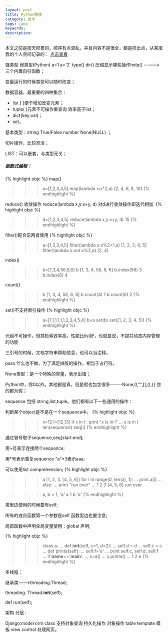 ```yaml
---
layout: post
title: Python整理
category: 技术
tags: Lang
keywords:
description:
---
```


本文之前是按天积累的，顺序有点混乱，并且内容不是很全，都是挤出点，从某度我的个人空间记录的：
<a href="http://hi.baidu.com/wenjiashe521/item/8579f2bd2f99454dba0e1243">点击查看</a>

强类型 弱类型(Python) a=1 a='2' type() dir() 压缩显示哪些操作help()  -----> 三个内置自引函数； 

变量运行的时候类型可以随时改变；

数据容器，最重要的四种集合：

* list [ ]便于增加改变元素；
* tuple( )元素不可操作重查询 效率高于list；
* dict{key:val}；
* set。

基本类型：string True/False number None(NULL) ；

切片操作，比较灵活；

LIST：可以嵌套，与类型无关；

##### 函数式编程：
{% highlight objc %}
map()
>>>a=[1,2,3,4,5]
>>> map(lambda x:x*2,a)
[2, 4, 6, 8, 10]
{% endhighlight %}

reduce() 收敛操作 reduce(lambda x,y:x+y, d) 对d进行收敛操作即迭代相加:
{% highlight objc %}
>>>d=[1,2,3,4,5]
>>> reduce(lambda x,y:x+y, d)
15
{% endhighlight %}

filter()配合前两者使用
{% highlight objc %}
>>>a=[1,2,3,4,5]
>>> filter(lambda x:x%2+1,a)
[1, 2, 3, 4, 5]
>>> filter(lambda x:not x%2,a)
[2, 4]

index()
>>> b=[1,3,4,56,6,6]
>>> b
[1, 3, 4, 56, 6, 6]
>>> b.index(56)
3
>>> b.index(6)
4

count()
>>> b
[1, 3, 4, 56, 6, 6]
>>> b.count(4)
1
>>> b.count(6)
2
{% endhighlight %}

set()不支持索引操作
{% highlight objc %}
>>> a=[1,1,1,1,1,1,2,3,4,5,4]
>>> b=a
>>> set(b)
set([1, 2, 3, 4, 5])
{% endhighlight %}

元组不可操作，但其检索效率高，性能比list好，也就是说，不提共动态内存管理的功能

三引号的时候，文档字符串帮助信息，也可以当注释。

pass 什么也不做，为了满足排版的操作，相当于占行符。

None类型：是一个特殊的常量，表示出错；

Python中，除0以外，其他都是真，但是假也包含很多------None,0,"",[],(),{} 空的都为假；

sequence 包括 string,list,tuple。他们都有以下一些通用的操作：

判断某个object是不是在一个sequence中。
{% highlight objc %}
>>> x=12
>>> l=[12,13]
>>> if x in l : print "x is in l"
... 
x is in l
len(sequence)
seq[i]
{% endhighlight %}

通过冒号取子sequence,seq[start:end];

用+号表示连接两个sequence;

用*号表示重复sequence "a"*3表示aaa;

可以使用list comprehension;
{% highlight objc %}
>>> a
[1, 2, 3, [4, 5, 6]]
>>> for i in range(0, len(a), 1):
...     print a[i]
... else:
...     print "run over"
... 
1
2
3
[4, 5, 6]
run over

>>> a, b = 1, 'a'
>>> a
1
>>> b
'a'
{% endhighlight %}

类里边使用的时候要有self;

所有的成员函数第一个参数是self 函数里边也要注意;

局部函数中声明全局变量使用：global 声明;

{% highlight objc %}
>>> class a:
...     def __init__(self, c=1, d=2):
...             self.d = d
...             self.c = c
...     def printa(self):
...             self.f='e'
...             print self.c, self.d, self.f
... 
>>> if __name__=='__main__':
...     x=a()
...     x.printa()
... 
1 2 e
{% endhighlight %}

多线程：

继承类--->threading.Thread;

threading. Thread.__init__(self);

def run(self);
    
架构 分层 :

Django:model orm class 支持对象查询 持久化操作 对象操作 table template 模板 view control 处理网页。

